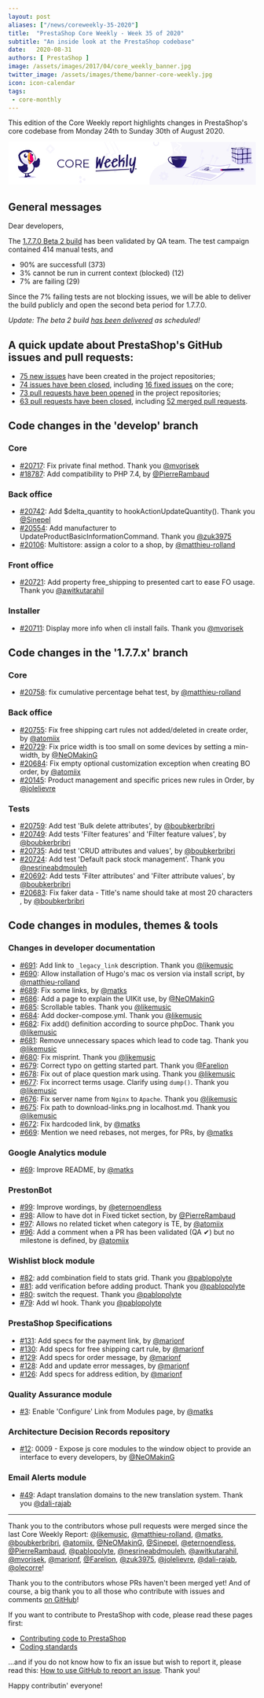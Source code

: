 ```yaml
---
layout: post
aliases: ["/news/coreweekly-35-2020"]
title:  "PrestaShop Core Weekly - Week 35 of 2020"
subtitle: "An inside look at the PrestaShop codebase"
date:   2020-08-31
authors: [ PrestaShop ]
image: /assets/images/2017/04/core_weekly_banner.jpg
twitter_image: /assets/images/theme/banner-core-weekly.jpg
icon: icon-calendar
tags:
 - core-monthly
---
```


This edition of the Core Weekly report highlights changes in PrestaShop's core codebase from Monday 24th to Sunday 30th of August 2020.

![Core Weekly banner](/assets/images/2018/12/banner-core-weekly.jpg)

## General messages

Dear developers,

The [1.7.7.0 Beta 2 build](https://github.com/PrestaShop/PrestaShop/issues/18647#issuecomment-672940163) has been validated by QA team. The test campaign contained 414 manual tests, and
- 90% are successfull (373)
- 3% cannot be run in current context (blocked) (12)
- 7% are failing (29)

Since the 7% failing tests are not blocking issues, we will be able to deliver the build publicly and open the second beta period for 1.7.7.0.

_Update: The beta 2 build [has been delivered](https://build.prestashop.com/news/prestashop-1-7-7-0-beta2-release/) as scheduled!_


## A quick update about PrestaShop's GitHub issues and pull requests:

- [75 new issues](https://github.com/search?q=org%3APrestaShop+is%3Apublic++-repo%3Aprestashop%2Fprestashop.github.io++is%3Aissue+created%3A2020-08-24..2020-08-30) have been created in the project repositories;
- [74 issues have been closed](https://github.com/search?q=org%3APrestaShop+is%3Apublic++-repo%3Aprestashop%2Fprestashop.github.io++is%3Aissue+closed%3A2020-08-24..2020-08-30), including [16 fixed issues](https://github.com/search?q=org%3APrestaShop+is%3Apublic++-repo%3Aprestashop%2Fprestashop.github.io++is%3Aissue+label%3Afixed+closed%3A2020-08-24..2020-08-30) on the core;
- [73 pull requests have been opened](https://github.com/search?q=org%3APrestaShop+is%3Apublic++-repo%3Aprestashop%2Fprestashop.github.io++is%3Apr+created%3A2020-08-24..2020-08-30) in the project repositories;
- [63 pull requests have been closed](https://github.com/search?q=org%3APrestaShop+is%3Apublic++-repo%3Aprestashop%2Fprestashop.github.io++is%3Apr+closed%3A2020-08-24..2020-08-30), including [52 merged pull requests](https://github.com/search?q=org%3APrestaShop+is%3Apublic++-repo%3Aprestashop%2Fprestashop.github.io++is%3Apr+merged%3A2020-08-24..2020-08-30).



## Code changes in the 'develop' branch


### Core
* [#20717](https://github.com/PrestaShop/PrestaShop/pull/20717): Fix private final method. Thank you [@mvorisek](https://github.com/mvorisek)
* [#18787](https://github.com/PrestaShop/PrestaShop/pull/18787): Add compatibility to PHP 7.4, by [@PierreRambaud](https://github.com/PierreRambaud)


### Back office
* [#20742](https://github.com/PrestaShop/PrestaShop/pull/20742):  Add $delta_quantity to hookActionUpdateQuantity(). Thank you [@Sinepel](https://github.com/Sinepel)
* [#20554](https://github.com/PrestaShop/PrestaShop/pull/20554): Add manufacturer to UpdateProductBasicInformationCommand. Thank you [@zuk3975](https://github.com/zuk3975)
* [#20106](https://github.com/PrestaShop/PrestaShop/pull/20106): Multistore: assign a color to a shop, by [@matthieu-rolland](https://github.com/matthieu-rolland)


### Front office
* [#20721](https://github.com/PrestaShop/PrestaShop/pull/20721): Add property free_shipping to presented cart to ease FO usage. Thank you [@awitkutarahil](https://github.com/awitkutarahil)


### Installer
* [#20711](https://github.com/PrestaShop/PrestaShop/pull/20711): Display more info when cli install fails. Thank you [@mvorisek](https://github.com/mvorisek)


## Code changes in the '1.7.7.x' branch


### Core
* [#20758](https://github.com/PrestaShop/PrestaShop/pull/20758): fix cumulative percentage behat test, by [@matthieu-rolland](https://github.com/matthieu-rolland)


### Back office
* [#20755](https://github.com/PrestaShop/PrestaShop/pull/20755): Fix free shipping cart rules not added/deleted in create order, by [@atomiix](https://github.com/atomiix)
* [#20729](https://github.com/PrestaShop/PrestaShop/pull/20729): Fix price width is too small on some devices by setting a min-width, by [@NeOMakinG](https://github.com/NeOMakinG)
* [#20684](https://github.com/PrestaShop/PrestaShop/pull/20684): Fix empty optional customization exception when creating BO order, by [@atomiix](https://github.com/atomiix)
* [#20145](https://github.com/PrestaShop/PrestaShop/pull/20145): Product management and specific prices new rules in Order, by [@jolelievre](https://github.com/jolelievre)


### Tests
* [#20759](https://github.com/PrestaShop/PrestaShop/pull/20759): Add test 'Bulk delete attributes', by [@boubkerbribri](https://github.com/boubkerbribri)
* [#20749](https://github.com/PrestaShop/PrestaShop/pull/20749): Add tests 'Filter features' and 'Filter feature values', by [@boubkerbribri](https://github.com/boubkerbribri)
* [#20735](https://github.com/PrestaShop/PrestaShop/pull/20735): Add test 'CRUD attributes and values', by [@boubkerbribri](https://github.com/boubkerbribri)
* [#20724](https://github.com/PrestaShop/PrestaShop/pull/20724): Add test  'Default pack stock management'. Thank you [@nesrineabdmouleh](https://github.com/nesrineabdmouleh)
* [#20692](https://github.com/PrestaShop/PrestaShop/pull/20692): Add tests 'Filter attributes' and 'Filter attribute values', by [@boubkerbribri](https://github.com/boubkerbribri)
* [#20683](https://github.com/PrestaShop/PrestaShop/pull/20683): Fix faker data - Title's name should take at most 20 characters , by [@boubkerbribri](https://github.com/boubkerbribri)


## Code changes in modules, themes & tools


### Changes in developer documentation
* [#691](https://github.com/PrestaShop/docs/pull/691): Add link to `_legacy_link` description. Thank you [@likemusic](https://github.com/likemusic)
* [#690](https://github.com/PrestaShop/docs/pull/690): Allow installation of Hugo's mac os version via install script, by [@matthieu-rolland](https://github.com/matthieu-rolland)
* [#689](https://github.com/PrestaShop/docs/pull/689): Fix some links, by [@matks](https://github.com/matks)
* [#686](https://github.com/PrestaShop/docs/pull/686): Add a page to explain the UIKit use, by [@NeOMakinG](https://github.com/NeOMakinG)
* [#685](https://github.com/PrestaShop/docs/pull/685): Scrollable tables. Thank you [@likemusic](https://github.com/likemusic)
* [#684](https://github.com/PrestaShop/docs/pull/684): Add docker-compose.yml. Thank you [@likemusic](https://github.com/likemusic)
* [#682](https://github.com/PrestaShop/docs/pull/682): Fix add() definition according to source phpDoc. Thank you [@likemusic](https://github.com/likemusic)
* [#681](https://github.com/PrestaShop/docs/pull/681): Remove unnecessary spaces which lead to code tag. Thank you [@likemusic](https://github.com/likemusic)
* [#680](https://github.com/PrestaShop/docs/pull/680): Fix misprint. Thank you [@likemusic](https://github.com/likemusic)
* [#679](https://github.com/PrestaShop/docs/pull/679): Correct typo on getting started part. Thank you [@Farelion](https://github.com/Farelion)
* [#678](https://github.com/PrestaShop/docs/pull/678): Fix out of place question mark using. Thank you [@likemusic](https://github.com/likemusic)
* [#677](https://github.com/PrestaShop/docs/pull/677): Fix incorrect terms usage. Сlarify using `dump()`. Thank you [@likemusic](https://github.com/likemusic)
* [#676](https://github.com/PrestaShop/docs/pull/676): Fix server name from `Nginx` to `Apache`. Thank you [@likemusic](https://github.com/likemusic)
* [#675](https://github.com/PrestaShop/docs/pull/675): Fix path to download-links.png in localhost.md. Thank you [@likemusic](https://github.com/likemusic)
* [#672](https://github.com/PrestaShop/docs/pull/672): Fix hardcoded link, by [@matks](https://github.com/matks)
* [#669](https://github.com/PrestaShop/docs/pull/669): Mention we need rebases, not merges, for PRs, by [@matks](https://github.com/matks)


### Google Analytics module
* [#69](https://github.com/PrestaShop/ps_googleanalytics/pull/69): Improve README, by [@matks](https://github.com/matks)


### PrestonBot
* [#99](https://github.com/PrestaShop/prestonbot/pull/99): Improve wordings, by [@eternoendless](https://github.com/eternoendless)
* [#98](https://github.com/PrestaShop/prestonbot/pull/98): Allow to have dot in Fixed ticket section, by [@PierreRambaud](https://github.com/PierreRambaud)
* [#97](https://github.com/PrestaShop/prestonbot/pull/97): Allows no related ticket when category is TE, by [@atomiix](https://github.com/atomiix)
* [#96](https://github.com/PrestaShop/prestonbot/pull/96): Add a comment when a PR has been validated (QA ✔) but no milestone is defined, by [@atomiix](https://github.com/atomiix)


### Wishlist block module
* [#82](https://github.com/PrestaShop/blockwishlist/pull/82): add combination field to stats grid. Thank you [@pablopolyte](https://github.com/pablopolyte)
* [#81](https://github.com/PrestaShop/blockwishlist/pull/81): add verification before adding product. Thank you [@pablopolyte](https://github.com/pablopolyte)
* [#80](https://github.com/PrestaShop/blockwishlist/pull/80): switch the request. Thank you [@pablopolyte](https://github.com/pablopolyte)
* [#79](https://github.com/PrestaShop/blockwishlist/pull/79): Add wl hook. Thank you [@pablopolyte](https://github.com/pablopolyte)


### PrestaShop Specifications
* [#131](https://github.com/PrestaShop/prestashop-specs/pull/131): Add specs for the payment link, by [@marionf](https://github.com/marionf)
* [#130](https://github.com/PrestaShop/prestashop-specs/pull/130): Add specs for free shipping cart rule, by [@marionf](https://github.com/marionf)
* [#129](https://github.com/PrestaShop/prestashop-specs/pull/129): Add specs for order message, by [@marionf](https://github.com/marionf)
* [#128](https://github.com/PrestaShop/prestashop-specs/pull/128): Add and update error messages, by [@marionf](https://github.com/marionf)
* [#126](https://github.com/PrestaShop/prestashop-specs/pull/126): Add specs for address edition, by [@marionf](https://github.com/marionf)


### Quality Assurance module
* [#3](https://github.com/PrestaShop/ps_qualityassurance/pull/3): Enable 'Configure' Link from Modules page, by [@matks](https://github.com/matks)


### Architecture Decision Records repository
* [#12](https://github.com/PrestaShop/ADR/pull/12): 0009 - Expose js core modules to the window object to provide an interface to every developers, by [@NeOMakinG](https://github.com/NeOMakinG)


### Email Alerts module
* [#49](https://github.com/PrestaShop/ps_emailalerts/pull/49): Adapt translation domains to the new translation system. Thank you [@dali-rajab](https://github.com/dali-rajab)


<hr />

Thank you to the contributors whose pull requests were merged since the last Core Weekly Report: [@likemusic](https://github.com/likemusic), [@matthieu-rolland](https://github.com/matthieu-rolland), [@matks](https://github.com/matks), [@boubkerbribri](https://github.com/boubkerbribri), [@atomiix](https://github.com/atomiix), [@NeOMakinG](https://github.com/NeOMakinG), [@Sinepel](https://github.com/Sinepel), [@eternoendless](https://github.com/eternoendless), [@PierreRambaud](https://github.com/PierreRambaud), [@pablopolyte](https://github.com/pablopolyte), [@nesrineabdmouleh](https://github.com/nesrineabdmouleh), [@awitkutarahil](https://github.com/awitkutarahil), [@mvorisek](https://github.com/mvorisek), [@marionf](https://github.com/marionf), [@Farelion](https://github.com/Farelion), [@zuk3975](https://github.com/zuk3975), [@jolelievre](https://github.com/jolelievre), [@dali-rajab](https://github.com/dali-rajab), [@olecorre](https://github.com/olecorre)!

Thank you to the contributors whose PRs haven't been merged yet! And of course, a big thank you to all those who contribute with issues and comments [on GitHub](https://github.com/PrestaShop/PrestaShop)!

If you want to contribute to PrestaShop with code, please read these pages first:

 * [Contributing code to PrestaShop](https://devdocs.prestashop.com/1.7/contribute/contribution-guidelines/)
 * [Coding standards](https://devdocs.prestashop.com/1.7/development/coding-standards/)

...and if you do not know how to fix an issue but wish to report it, please read this: [How to use GitHub to report an issue](https://devdocs.prestashop.com/1.7/contribute/contribute-reporting-issues/). Thank you!

Happy contributin' everyone!
